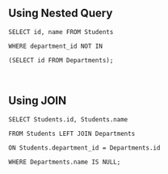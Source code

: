 ## Using Nested Query

```MySQL
SELECT id, name FROM Students
 
WHERE department_id NOT IN 

(SELECT id FROM Departments);
```

<br/>

## Using JOIN

```MySQL
SELECT Students.id, Students.name

FROM Students LEFT JOIN Departments

ON Students.department_id = Departments.id 

WHERE Departments.name IS NULL;
```
